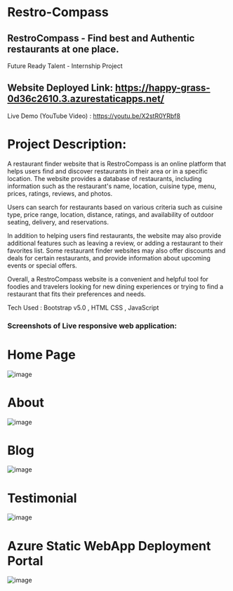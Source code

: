 # Restro-Compass
## RestroCompass - Find best and Authentic restaurants at one place.
Future Ready Talent - Internship Project

## Website Deployed Link: https://happy-grass-0d36c2610.3.azurestaticapps.net/
Live Demo (YouTube Video) : https://youtu.be/X2stR0YRbf8

# Project Description: 
A restaurant finder website that is RestroCompass is an online platform that helps users find and discover restaurants in their area or in a specific location. The website provides a database of restaurants, including information such as the restaurant's name, location, cuisine type, menu, prices, ratings, reviews, and photos. 

Users can search for restaurants based on various criteria such as cuisine type, price range, location, distance, ratings, and availability of outdoor seating, delivery, and reservations. 

In addition to helping users find restaurants, the website may also provide additional features such as leaving a review, or adding a restaurant to their favorites list. Some restaurant finder websites may also offer discounts and deals for certain restaurants, and provide information about upcoming events or special offers.

Overall, a RestroCompass website is a convenient and helpful tool for foodies and travelers looking for new dining experiences or trying to find a restaurant that fits their preferences and needs.
   
   Tech Used :   Bootstrap v5.0 ,  HTML CSS , JavaScript

### Screenshots of Live responsive web application:
# Home Page
![image](https://user-images.githubusercontent.com/124401087/233838629-ac507d50-3635-46df-9e32-88c79dfda22e.png)


# About 
![image](https://user-images.githubusercontent.com/124401087/233838667-441dbd51-74f2-46df-bd5f-f61285f740d8.png)

# Blog
![image](https://user-images.githubusercontent.com/124401087/233838730-b5462d1c-7602-4cad-99af-60d899d455bd.png)

# Testimonial
![image](https://user-images.githubusercontent.com/124401087/233838842-55aa7089-833f-4596-a44d-591d18f3a1ea.png)

# Azure Static WebApp Deployment Portal
![image](https://user-images.githubusercontent.com/124401087/233840805-c3294ef2-71c7-40e2-a758-debda62775de.png)


